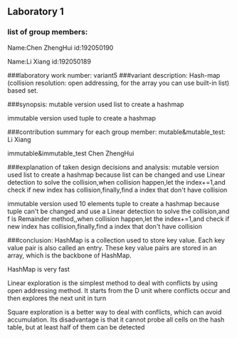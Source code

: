 ## Laboratory 1
### list of group members:
Name:Chen ZhengHui  id:192050190

Name:Li Xiang  id:192050189

###laboratory work number:
variant5
###variant description:
Hash-map (collision resolution: open addressing, for the array you can use built-in list) based set.

###synopsis:
mutable version used list to create a hashmap

immutable version used tuple to create a hashmap


###contribution summary for each group member:
mutable&mutable_test: Li Xiang

immutable&immutable_test Chen ZhengHui

###explanation of taken design decisions and analysis:
mutable version used list to create a hashmap because list can be changed and use Linear detection to solve the
collision,when collision happen,let the index+=1,and check if new index has collision,finally,find a index that don't have collision

immutable version used 10 elements tuple to create a hashmap because tuple can't be changed and use a Linear detection to solve the
collision,and f is Remainder method,,when collision happen,let the index+=1,and check if new index has collision,finally,find a index that don't have collision

###conclusion:
HashMap is a collection used to store key value. Each key value pair is also called an entry. These key value pairs are stored in an array, which is the backbone of HashMap.

HashMap is very fast

Linear exploration is the simplest method to deal with conflicts by using open addressing method. It starts from the D unit where conflicts occur and then explores the next unit in turn

Square exploration is a better way to deal with conflicts, which can avoid accumulation. Its disadvantage is that it cannot probe all cells on the hash table, but at least half of them can be detected